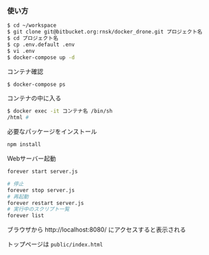 ### 使い方

```bash
$ cd ~/workspace
$ git clone git@bitbucket.org:rnsk/docker_drone.git プロジェクト名
$ cd プロジェクト名
$ cp .env.default .env
$ vi .env
$ docker-compose up -d
```

コンテナ確認

```bash
$ docker-compose ps
```

コンテナの中に入る

```bash
$ docker exec -it コンテナ名 /bin/sh
/html #
```

必要なパッケージをインストール

```bash
npm install
```

Webサーバー起動

```bash
forever start server.js

# 停止
forever stop server.js
# 再起動
forever restart server.js
# 実行中のスクリプト一覧
forever list
```

ブラウザから http://localhost:8080/ にアクセスすると表示される

トップページは `public/index.html`
